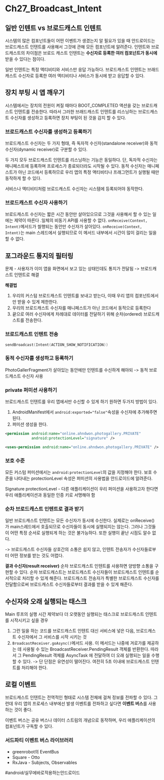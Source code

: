 # Ch27_Broadcast_Intent
## 일반 인텐트 vs 브로드캐스트 인텐트
시스템의 많은 컴포넌트들이 어떤 이벤트가 생겼는지 알 필요가 있을 때 안드로이드는 브로드캐스트 인텐트를 사용해서 그것에 관해 모든 컴포넌트에 알려준다.
인텐트와 브로드캐스트의 차이점은 브로드 캐스트 인텐트는 **수신자로 등록한 여러 컴포넌트가 동시에** 받을 수 있다는 점이다.

일반 인텐트는 특정 액티비티와 서비스만 응답 가능하다.
브로드캐스트 인텐트는 브래드캐스트 수신자로 등록한 여러 액티비티나 서비스가 동시에 받고 응답할 수 있다.

## 장치 부팅 시 앱 깨우기
시스템에서는 장치의 전원이 켜질 때마다 BOOT_COMPLETED 액션을 갖는 브로드캐스트 인텐트를 전송한다. 따라서 그러한 브래드캐스트 인텐트를 리스닝하는 브로드캐스트 수신자를 생성하고 등록하면 장치 부팅이 된 것을 감지 할 수 있다.

### 브로드캐스트 수신자를 생성하고 등록하기
브로드캐스트 수신자는 두 가지 형태, 즉 독자적 수신자(standalone receiver)와 동적 수신자(dynamic receiver)로 구분할 수 있다.

두 가지 모두 브로드캐스트 인텐트를 리스닝하는 기능은 동일하다. 
단, 독자적 수신자는 매니페스트에 등록하며 프로세스가 종료되더라도 시작될 수 있다.
동적 수신자는 매니페스트가 아닌 코드에서 등록하므로 우리 앱의 특정 액티비티나 프래그먼트가 실행될 때만 동작하게 할 수 있다.


서비스나 액티비티처럼 브로드캐스트 수신자는 시스템에 등록되어야 동작한다.


### 브로드캐스트 수신자 사용하기
브로드캐스트 수신자는 짧은 시간 동안만 살아있으므로 그것을 사용해서 할 수 있는 일에는 제약이 따른다 .일체의 비동기 API를 사용할 수 없다.
 `onReceive(Context, Intent)`메서드가 씰행되는 동안만 수신자가 살아있다.
`onReceive(Context, Intent)`는 main 스레드에서 실행되므로 이 메서드 내부에서 시간이 많이 걸리는 일을 할 수 없다.


## 포그라운드 통지의 필터링
문제 - 사용자가 이미 앱을 화면에서 보고 있는 상태인데도 통지가 전달됨
-> 브로드캐스트 인텐트로 해결

**해결법**
1. 우리의 커스텀 브로드캐스트 인텐트를 보내고 받는다, 이때 우리 앱의 컴포넌트에서만 받을 수 있게 제한한다.
2. 우리의 브로드캐스트 수신자를 매니페스트가 아닌 코드에서 동적으로 등록한다
3. 끝으로 여러 수신자에게 차례대로 데이터를 전달하기 위해 순차(ordered) 브로드캐스트를 전송한다.

### 브로드캐스트 인텐트 전송
```kotlin
sendBroadcast(Intent(ACTION_SHOW_NOTIFICATION))
```

### 동적 수신자를 생성하고 등록하기
PhotoGallerFragment가 살아있는 동안에만 인텐트를 수신하게 해야되
-> 동적 브로드캐스트 수신자 사용


### private 퍼미션 사용하기
브로드캐스트 인텐트를 우리 앱에서만 수신할 수 있게 하기 원하면 두가지 방법이 있다.
1. AndroidManifest에서 `android:exported="false"`속성을 수신자에 추가해주면 된다.
2. 퍼미션 생성을 한다.
```xml
<permission android:name="online.ahndwon.photogallery.PRIVATE"
            android:protectionLevel="signature" />

<uses-permission android:name="online.ahndwon.photogallery.PRIVATE" />
```



### 보호 수준
모든 커스텀 퍼미션에서는 `android:protectionLevel`의 값을 지정해야 한다. 보호 수준을 나타내는 protectionLevel 속성은 퍼미션의 사용법을 안드로이드에 알려준다.

Signature protectionLevel - 다른 애플리케이션이 우리 퍼미션을 사용하고자 한다면 우리 애플리케이션과 동일한 인증 키로 서명해야 함


### 순차 브로드캐스트 인텐트로 결과 받기
일반 브로드캐스트 인텐트는 모든 수신자가 동시에 수신한다. 
실제로는 onReceive() 가 main스레드에서 호출되므로 수신자들이 동시에 실행되지는 않는다. 
그러나 그것들이 어떤 특정 순서로 실행되게 하는 것은 불가능하다. 
또한 실행이 끝난 시점도 알수 없다.

-> 브로드캐스트 수신자들 상호간의 소통은 쉽지 않고, 인텐트 전송자가 수신자들로부터 어떤 정보를 받는 것도 어렵다.

**결과 수신자(result receiver)**
순차 브로드캐스트 인텐트를 사용하면 양방향 소통을 구현할 수 있다. 순차 브로드캐스트는 브로드캐스트 수신자들이 브로드캐스트 인텐트를 순서적으로 처리할 수 있게 해준다.
브로드캐스트 전송자가 특별한 브로드캐스트 수신자를 전달함으로써 브로드캐스트 수신자들로부터 결과를 받을 수 있게 해준다.


## 수신자와 오래 실행되는 태스크
Main 루프의 실행 시간 제약보다 더 오랫동안 실행되는 태스크로 브로드캐스트 인텐트를 시작시키고 싶을 경우
1. 그런 일을 하는 코드를 브로드캐스트 인텐트 대신 서비스에 넣은 다음, 브로드캐스트 수신자에서 그 서비스를 시작 시키는 것
2. `BroadcastReceiver.goAsync()`메서드 사용. 이 메서드는 나중에 겨로가를 제공하는 데 사용될 수 있는 BroadcastReceiver.PendingResult 객체를 반환한다. 따라서 그 PendingResult 객체를 AsyncTask 에 전달하여 더 오래 실행되는 일을 수행할 수 있다. -> 단 단점은 유연성이 떨어진다. 여전히 5초 이내에 브로드캐스트 인텐트를 처리해야 한다.

## 로컬 이벤트
브로드캐스트 인텐트는 전역적인 형태로 시스템 전체에 걸쳐 정보를 전파할 수 있다. 그런데 우리 앱의 프로세스 내부에선 발생 이벤트를 전파하고 싶다면 **이벤트 버스**를 사용하는 것이 좋다.

이벤트 버스는 공유 버스나 데이터 스트림의 개념으로 동작하며, 우리 애플리케이션의 컴포넌트가 구독할 수 있다.

### 서드파티 이벤트 버스 라이브러리
* greenrobot의 EventBus
* Square - Otto
* RxJava - Subjects, Observables



#android/실무에바로적용하는안드로이드